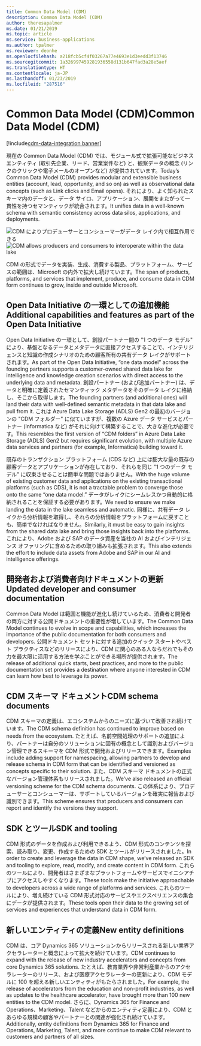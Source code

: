 ```yaml
---
title: Common Data Model (CDM)
description: Common Data Model (CDM)
author: theresapalmer
ms.date: 01/21/2019
ms.topic: article
ms.service: business-applications
ms.author: tpalmer
ms.reviewer: deonhe
ms.openlocfilehash: a218fcb5cf4f03267a77e4693e1d3eedd3f13746
ms.sourcegitcommit: 1a326997459281936558d131b647fad3a28e5aef
ms.translationtype: HT
ms.contentlocale: ja-JP
ms.lasthandoff: 01/23/2019
ms.locfileid: "287516"
---
```

# <a name="common-data-model-cdm"></a><span data-ttu-id="4faaf-103">Common Data Model (CDM)</span><span class="sxs-lookup"><span data-stu-id="4faaf-103">Common Data Model (CDM)</span></span>
[!include[cdm-data-integration banner](../includes/cdm-data-integration.md)]


<span data-ttu-id="4faaf-104">現在の Common Data Model (CDM) では、モジュール式で拡張可能なビジネス エンティティ (取引先企業、リード、営業案件など) と、観察データの概念 (リンクのクリックや電子メールのオープンなど) が提供されています。</span><span class="sxs-lookup"><span data-stu-id="4faaf-104">Today’s Common Data Model (CDM) provides modular and extensible business entities (account, lead, opportunity, and so on) as well as observational data concepts (such as Link clicks and Email opens).</span></span> <span data-ttu-id="4faaf-105">それにより、よく知られたスキーマ内のデータと、データ サイロ、アプリケーション、展開をまたがって一貫性を持つセマンティックが統合されます。</span><span class="sxs-lookup"><span data-stu-id="4faaf-105">It unifies data in a well-known schema with semantic consistency across data silos, applications, and deployments.</span></span>

<span data-ttu-id="4faaf-106">![CDM によりプロデューサーとコンシューマーがデータ レイク内で相互作用できる](media/common-data-model-cdm-1.png "CDM によりプロデューサーとコンシューマーがデータ レイク内で相互作用できる")</span><span class="sxs-lookup"><span data-stu-id="4faaf-106">![CDM allows producers and consumers to interoperate within the data lake](media/common-data-model-cdm-1.png "CDM allows producers and consumers to interoperate within the data lake")</span></span>

<span data-ttu-id="4faaf-107">CDM の形式でデータを実装、生成、消費する製品、プラットフォーム、サービスの範囲は、Microsoft の内外で拡大し続けています。</span><span class="sxs-lookup"><span data-stu-id="4faaf-107">The span of products, platforms, and services that implement, produce, and consume data in CDM form continues to grow, inside and outside Microsoft.</span></span>

## <a name="additional-capabilities-and-features-as-part-of-the-open-data-initiative"></a><span data-ttu-id="4faaf-108">Open Data Initiative の一環としての追加機能</span><span class="sxs-lookup"><span data-stu-id="4faaf-108">Additional capabilities and features as part of the Open Data Initiative</span></span>

<span data-ttu-id="4faaf-109">Open Data Initiative の一環として、創設パートナー間の "1 つのデータ モデル" により、基盤となるデータとメタデータに直接アクセスすることで、インテリジェンスと知識の作成シナリオのための顧客所有の共有データ レイクがサポートされます。</span><span class="sxs-lookup"><span data-stu-id="4faaf-109">As part of the Open Data Initiative, “one data model” across the founding partners supports a customer-owned shared data lake for intelligence and knowledge creation scenarios with direct access to the underlying data and metadata.</span></span> <span data-ttu-id="4faaf-110">創設パートナー (および追加パートナー) は、データと明確に定義されたセマンティック メタデータをそのデータ レイクに格納し、そこから取得します。</span><span class="sxs-lookup"><span data-stu-id="4faaf-110">The founding partners (and additional ones) will land their data with well-defined semantic metadata in that data lake and pull from it.</span></span> <span data-ttu-id="4faaf-111">これは Azure Data Lake Storage (ADLS) Gen2 の最初のバージョンの "CDM フォルダー" に似ていますが、複数の Azure データ サービスとパートナー (Informatica など) がそれに向けて構築することで、大きな進化が必要です。</span><span class="sxs-lookup"><span data-stu-id="4faaf-111">This resembles the first version of “CDM folders” in Azure Data Lake Storage (ADLS) Gen2 but requires significant evolution, with multiple Azure data services and partners (for example, Informatica) building toward it.</span></span>

<span data-ttu-id="4faaf-112">既存のトランザクション プラットフォーム (CDS など) 上には膨大な量の既存の顧客データとアプリケーションが存在しており、それらを同じ "1 つのデータ モデル" に収束させることは簡単な問題ではありません。</span><span class="sxs-lookup"><span data-stu-id="4faaf-112">With the huge volume of existing customer data and applications on the existing transactional platforms (such as CDS), it is not a tractable problem to converge those onto the same “one data model.”</span></span> <span data-ttu-id="4faaf-113">データがレイクにシームレスかつ自動的に格納されることを保証する必要があります。</span><span class="sxs-lookup"><span data-stu-id="4faaf-113">We need to ensure we make landing the data in the lake seamless and automatic.</span></span> <span data-ttu-id="4faaf-114">同様に、共有データ レイクから分析情報を取得し、それらの分析情報をプラットフォームに戻すことも、簡単でなければなりません。</span><span class="sxs-lookup"><span data-stu-id="4faaf-114">Similarly, it must be easy to gain insights from the shared data lake and bring those insights back into the platforms.</span></span> <span data-ttu-id="4faaf-115">これにより、Adobe および SAP のデータ資産を当社の AI およびインテリジェンス オファリングに含めるための取り組みも拡張されます。</span><span class="sxs-lookup"><span data-stu-id="4faaf-115">This also extends the effort to include data assets from Adobe and SAP in our AI and intelligence offerings.</span></span>

## <a name="updated-developer-and-consumer-documentation"></a><span data-ttu-id="4faaf-116">開発者および消費者向けドキュメントの更新</span><span class="sxs-lookup"><span data-stu-id="4faaf-116">Updated developer and consumer documentation</span></span>

<span data-ttu-id="4faaf-117">Common Data Model は範囲と機能が進化し続けているため、消費者と開発者の両方に対する公開ドキュメントの重要性が増しています。</span><span class="sxs-lookup"><span data-stu-id="4faaf-117">The Common Data Model continues to evolve in scope and capabilities, which increases the importance of the public documentation for both consumers and developers.</span></span> <span data-ttu-id="4faaf-118">公開ドキュメント セットに対する追加のクイック スタートやベスト プラクティスなどのリリースにより、CDM に関心のある人ならだれでもその力を最大限に活用する方法を学ぶことができる場所が提供されます。</span><span class="sxs-lookup"><span data-stu-id="4faaf-118">The release of additional quick starts, best practices, and more to the public documentation set provides a destination where anyone interested in CDM can learn how best to leverage its power.</span></span>

## <a name="cdm-schema-documents"></a><span data-ttu-id="4faaf-119">CDM スキーマ ドキュメント</span><span class="sxs-lookup"><span data-stu-id="4faaf-119">CDM schema documents</span></span>

<span data-ttu-id="4faaf-120">CDM スキーマの定義は、エコシステムからのニーズに基づいて改善され続けています。</span><span class="sxs-lookup"><span data-stu-id="4faaf-120">The CDM schema definition has continued to improve based on needs from the ecosystem.</span></span> <span data-ttu-id="4faaf-121">たとえば、名前空間処理のサポートの追加により、パートナーは自分のソリューションに固有の概念として識別およびバージョン管理できるスキーマを CDM 形式で開発およびリリースできます。</span><span class="sxs-lookup"><span data-stu-id="4faaf-121">Examples include adding support for namespacing, allowing partners to develop and release schema in CDM form that can be identified and versioned as concepts specific to their solution.</span></span> <span data-ttu-id="4faaf-122">また、CDM スキーマ ドキュメントの正式なバージョン管理体系もリリースされました。</span><span class="sxs-lookup"><span data-stu-id="4faaf-122">We’ve also released an official versioning scheme for the CDM schema documents.</span></span> <span data-ttu-id="4faaf-123">この体系により、プロデューサーとコンシューマーは、サポートしているバージョンを確実に報告および識別できます。</span><span class="sxs-lookup"><span data-stu-id="4faaf-123">This scheme ensures that producers and consumers can report and identify the versions they support.</span></span>

## <a name="sdk-and-tooling"></a><span data-ttu-id="4faaf-124">SDK とツール</span><span class="sxs-lookup"><span data-stu-id="4faaf-124">SDK and tooling</span></span>

<span data-ttu-id="4faaf-125">CDM 形式のデータを作成および利用できるよう、CDM 形式のコンテンツを探索、読み取り、変更、作成するための SDK とツールがリリースされました。</span><span class="sxs-lookup"><span data-stu-id="4faaf-125">In order to create and leverage the data in CDM shape, we’ve released an SDK and tooling to explore, read, modify, and create content in CDM form.</span></span> <span data-ttu-id="4faaf-126">これらのツールにより、開発者はさまざまなプラットフォームやサービスでイニシアチブにアクセスしやすくなります。</span><span class="sxs-lookup"><span data-stu-id="4faaf-126">These tools make the initiative approachable to developers across a wide range of platforms and services.</span></span> <span data-ttu-id="4faaf-127">これらのツールにより、増え続けている CDM 形式対応のサービスやエクスペリエンスの集合にデータが提供されます。</span><span class="sxs-lookup"><span data-stu-id="4faaf-127">These tools open their data to the growing set of services and experiences that understand data in CDM form.</span></span>

## <a name="new-entity-definitions"></a><span data-ttu-id="4faaf-128">新しいエンティティの定義</span><span class="sxs-lookup"><span data-stu-id="4faaf-128">New entity definitions</span></span>

<span data-ttu-id="4faaf-129">CDM は、コア Dynamics 365 ソリューションからリリースされる新しい業界アクセラレーターと概念によって拡大を続けています。</span><span class="sxs-lookup"><span data-stu-id="4faaf-129">CDM continues to expand with the release of new industry accelerators and concepts from core Dynamics 365 solutions.</span></span> <span data-ttu-id="4faaf-130">たとえば、教育業界や非営利産業からのアクセラレーターのリリース、および医療アクセラレーターの更新により、CDM モデルに 100 を超える新しいエンティティがもたらされました。</span><span class="sxs-lookup"><span data-stu-id="4faaf-130">For example, the release of accelerators from the education and non-profit industries, as well as updates to the healthcare accelerator, have brought more than 100 new entities to the CDM model.</span></span> <span data-ttu-id="4faaf-131">さらに、Dynamics 365 for Finance and Operations、Marketing、Talent などからのエンティティ定義により、CDM とあらゆる規模の顧客やパートナーとの関連が強化され続けています。</span><span class="sxs-lookup"><span data-stu-id="4faaf-131">Additionally, entity definitions from Dynamics 365 for Finance and Operations, Marketing, Talent, and more continue to make CDM relevant to customers and partners of all sizes.</span></span>
